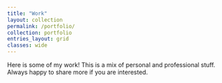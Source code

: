```yaml
---
title: "Work"
layout: collection
permalink: /portfolio/
collection: portfolio
entries_layout: grid
classes: wide
---
```


Here is some of my work! This is a mix of personal and professional stuff. Always happy to share more if you are interested.